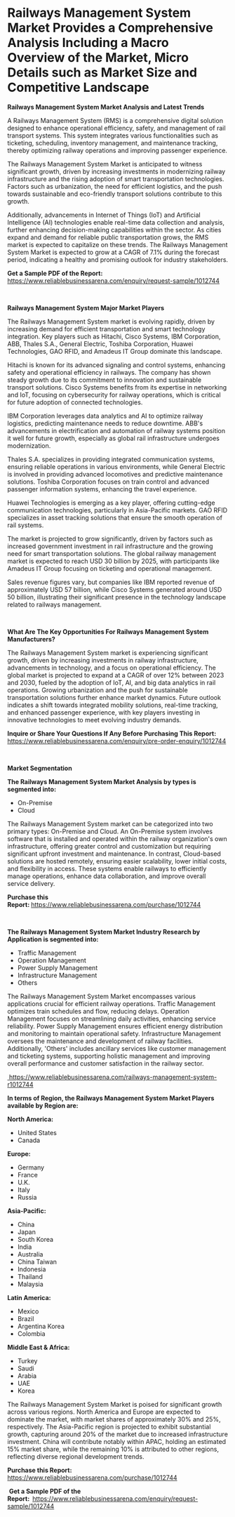 <p><h1>Railways Management System Market Provides a Comprehensive Analysis Including a Macro Overview of the Market, Micro Details such as Market Size and Competitive Landscape</h1></p><p><strong>Railways Management System Market Analysis and Latest Trends</strong></p>
<p><p>A Railways Management System (RMS) is a comprehensive digital solution designed to enhance operational efficiency, safety, and management of rail transport systems. This system integrates various functionalities such as ticketing, scheduling, inventory management, and maintenance tracking, thereby optimizing railway operations and improving passenger experience. </p><p>The Railways Management System Market is anticipated to witness significant growth, driven by increasing investments in modernizing railway infrastructure and the rising adoption of smart transportation technologies. Factors such as urbanization, the need for efficient logistics, and the push towards sustainable and eco-friendly transport solutions contribute to this growth. </p><p>Additionally, advancements in Internet of Things (IoT) and Artificial Intelligence (AI) technologies enable real-time data collection and analysis, further enhancing decision-making capabilities within the sector. As cities expand and demand for reliable public transportation grows, the RMS market is expected to capitalize on these trends. The Railways Management System Market is expected to grow at a CAGR of 7.1% during the forecast period, indicating a healthy and promising outlook for industry stakeholders.</p></p>
<p><strong>Get a Sample PDF of the Report:&nbsp;</strong> <a href="https://www.reliablebusinessarena.com/enquiry/request-sample/1012744?utm_campaign=3035&utm_medium=2&utm_source=Github&utm_content=ia&utm_term=16042025&utm_id=railways-management-system">https://www.reliablebusinessarena.com/enquiry/request-sample/1012744</a></p>
<p>&nbsp;</p>
<p><strong>Railways Management System Major Market Players</strong></p>
<p><p>The Railways Management System market is evolving rapidly, driven by increasing demand for efficient transportation and smart technology integration. Key players such as Hitachi, Cisco Systems, IBM Corporation, ABB, Thales S.A., General Electric, Toshiba Corporation, Huawei Technologies, GAO RFID, and Amadeus IT Group dominate this landscape.</p><p>Hitachi is known for its advanced signaling and control systems, enhancing safety and operational efficiency in railways. The company has shown steady growth due to its commitment to innovation and sustainable transport solutions. Cisco Systems benefits from its expertise in networking and IoT, focusing on cybersecurity for railway operations, which is critical for future adoption of connected technologies.</p><p>IBM Corporation leverages data analytics and AI to optimize railway logistics, predicting maintenance needs to reduce downtime. ABB's advancements in electrification and automation of railway systems position it well for future growth, especially as global rail infrastructure undergoes modernization.</p><p>Thales S.A. specializes in providing integrated communication systems, ensuring reliable operations in various environments, while General Electric is involved in providing advanced locomotives and predictive maintenance solutions. Toshiba Corporation focuses on train control and advanced passenger information systems, enhancing the travel experience.</p><p>Huawei Technologies is emerging as a key player, offering cutting-edge communication technologies, particularly in Asia-Pacific markets. GAO RFID specializes in asset tracking solutions that ensure the smooth operation of rail systems.</p><p>The market is projected to grow significantly, driven by factors such as increased government investment in rail infrastructure and the growing need for smart transportation solutions. The global railway management market is expected to reach USD 30 billion by 2025, with participants like Amadeus IT Group focusing on ticketing and operational management.</p><p>Sales revenue figures vary, but companies like IBM reported revenue of approximately USD 57 billion, while Cisco Systems generated around USD 50 billion, illustrating their significant presence in the technology landscape related to railways management.</p></p>
<p>&nbsp;</p>
<p><strong>What Are The Key Opportunities For Railways Management System Manufacturers?</strong></p>
<p><p>The Railways Management System market is experiencing significant growth, driven by increasing investments in railway infrastructure, advancements in technology, and a focus on operational efficiency. The global market is projected to expand at a CAGR of over 12% between 2023 and 2030, fueled by the adoption of IoT, AI, and big data analytics in rail operations. Growing urbanization and the push for sustainable transportation solutions further enhance market dynamics. Future outlook indicates a shift towards integrated mobility solutions, real-time tracking, and enhanced passenger experience, with key players investing in innovative technologies to meet evolving industry demands.</p></p>
<p><strong>Inquire or Share Your Questions If Any Before Purchasing This Report:</strong> <a href="https://www.reliablebusinessarena.com/enquiry/pre-order-enquiry/1012744?utm_campaign=3035&utm_medium=2&utm_source=Github&utm_content=ia&utm_term=16042025&utm_id=railways-management-system">https://www.reliablebusinessarena.com/enquiry/pre-order-enquiry/1012744</a></p>
<p>&nbsp;</p>
<p><strong>Market Segmentation</strong></p>
<p><strong>The Railways Management System Market Analysis by types is segmented into:</strong></p>
<p><ul><li>On-Premise</li><li>Cloud</li></ul></p>
<p><p>The Railways Management System market can be categorized into two primary types: On-Premise and Cloud. An On-Premise system involves software that is installed and operated within the railway organization's own infrastructure, offering greater control and customization but requiring significant upfront investment and maintenance. In contrast, Cloud-based solutions are hosted remotely, ensuring easier scalability, lower initial costs, and flexibility in access. These systems enable railways to efficiently manage operations, enhance data collaboration, and improve overall service delivery.</p></p>
<p><strong>Purchase this Report:&nbsp;</strong><a href="https://www.reliablebusinessarena.com/purchase/1012744?utm_campaign=3035&utm_medium=2&utm_source=Github&utm_content=ia&utm_term=16042025&utm_id=railways-management-system">https://www.reliablebusinessarena.com/purchase/1012744</a></p>
<p>&nbsp;</p>
<p><strong>The Railways Management System Market Industry Research by Application is segmented into:</strong></p>
<p><ul><li>Traffic Management</li><li>Operation Management</li><li>Power Supply Management</li><li>Infrastructure Management</li><li>Others</li></ul></p>
<p><p>The Railways Management System Market encompasses various applications crucial for efficient railway operations. Traffic Management optimizes train schedules and flow, reducing delays. Operation Management focuses on streamlining daily activities, enhancing service reliability. Power Supply Management ensures efficient energy distribution and monitoring to maintain operational safety. Infrastructure Management oversees the maintenance and development of railway facilities. Additionally, 'Others' includes ancillary services like customer management and ticketing systems, supporting holistic management and improving overall performance and customer satisfaction in the railway sector.</p></p>
<p><a href="https://www.reliablebusinessarena.com/railways-management-system-r1012744?utm_campaign=3035&utm_medium=2&utm_source=Github&utm_content=ia&utm_term=16042025&utm_id=railways-management-system">&nbsp;https://www.reliablebusinessarena.com/railways-management-system-r1012744</a></p>
<p><strong>In terms of Region, the Railways Management System Market Players available by Region are:</strong></p>
<p>
    <p> <strong> North America: </strong>
        <ul>
            <li>United States</li>
            <li>Canada</li>
        </ul>
        </p> 
    <p> <strong> Europe: </strong>
        <ul>
            <li>Germany</li>
            <li>France</li>
            <li>U.K.</li>
            <li>Italy</li>
            <li>Russia</li>
        </ul>
        </p> 
    <p> <strong> Asia-Pacific: </strong>
        <ul>
            <li>China</li>
            <li>Japan</li>
            <li>South Korea</li>
            <li>India</li>
            <li>Australia</li>
            <li>China Taiwan</li>
            <li>Indonesia</li>
            <li>Thailand</li>
            <li>Malaysia</li>
        </ul>
        </p> 
    <p> <strong> Latin America: </strong>
        <ul>
            <li>Mexico</li>
            <li>Brazil</li>
            <li>Argentina Korea</li>
            <li>Colombia</li>
        </ul>
        </p> 
    <p> <strong> Middle East & Africa: </strong>
        <ul>
            <li>Turkey</li>
            <li>Saudi</li>
            <li>Arabia</li>
            <li>UAE</li>
            <li>Korea</li>
        </ul>
    </p>
    </p>
<p><p>The Railways Management System Market is poised for significant growth across various regions. North America and Europe are expected to dominate the market, with market shares of approximately 30% and 25%, respectively. The Asia-Pacific region is projected to exhibit substantial growth, capturing around 20% of the market due to increased infrastructure investment. China will contribute notably within APAC, holding an estimated 15% market share, while the remaining 10% is attributed to other regions, reflecting diverse regional development trends.</p></p>
<p><strong>Purchase this Report: </strong><a href="https://www.reliablebusinessarena.com/purchase/1012744?utm_campaign=3035&utm_medium=2&utm_source=Github&utm_content=ia&utm_term=16042025&utm_id=railways-management-system">https://www.reliablebusinessarena.com/purchase/1012744</a></p>
<p>&nbsp;<strong>Get a Sample PDF of the Report:&nbsp;&nbsp;</strong><a href="https://www.reliablebusinessarena.com/enquiry/request-sample/1012744?utm_campaign=3035&utm_medium=2&utm_source=Github&utm_content=ia&utm_term=16042025&utm_id=railways-management-system">https://www.reliablebusinessarena.com/enquiry/request-sample/1012744</a></p>
<p><strong></strong></p>
<p><p></p><p></p><p></p></p>